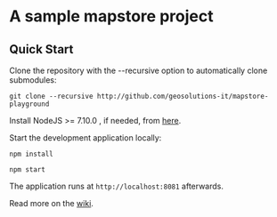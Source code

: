 A sample mapstore project
==========

Quick Start
------------

Clone the repository with the --recursive option to automatically clone submodules:

`git clone --recursive http://github.com/geosolutions-it/mapstore-playground`

Install NodeJS >= 7.10.0 , if needed, from [here](https://nodejs.org/en/download/releases/).

Start the development application locally:

`npm install`

`npm start`

The application runs at `http://localhost:8081` afterwards.

Read more on the [wiki](http://github.com/geosolutions-it/mapstore-playground/wiki).
